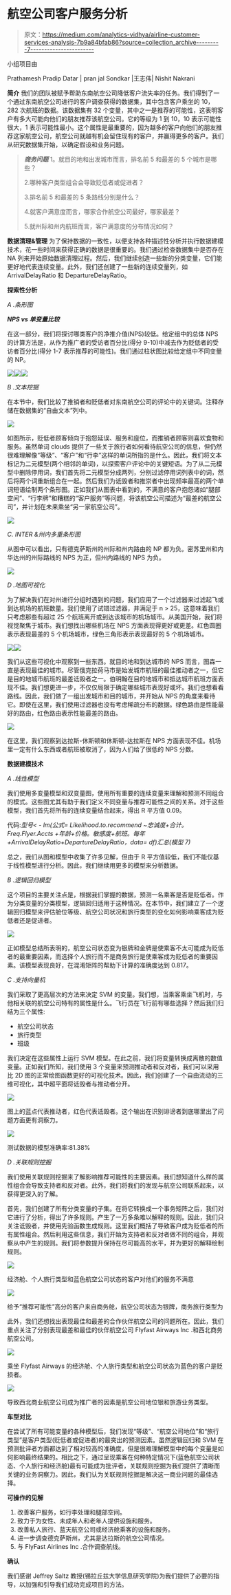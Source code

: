 # 航空公司客户服务分析

> 原文：<https://medium.com/analytics-vidhya/airline-customer-services-analysis-7b9a84bfab86?source=collection_archive---------7----------------------->

小组项目由

Prathamesh Pradip Datar | pran jal Sondkar |王志伟| Nishit Nakrani

**简介**
我们的团队被赋予帮助东南航空公司降低客户流失率的任务。我们得到了一个通过东南航空公司进行的客户调查获得的数据集，其中包含客户乘坐的 10，282 次航班的数据。该数据集有 32 个变量，其中之一是推荐的可能性，这表明客户有多大可能向他们的朋友推荐该航空公司。它的等级为 1 到 10，10 表示可能性很大，1 表示可能性最小。这个属性是最重要的，因为越多的客户向他们的朋友推荐这家航空公司，航空公司就越有机会留住现有的客户，并赢得更多的客户。我们从研究数据集开始，以确定假设和业务问题。

> ***商务问题***
> 1。就目的地和出发城市而言，排名前 5 和最差的 5 个城市是哪些？
> 
> 2.哪种客户类型组合会导致贬低者或促进者？
> 
> 3.排名前 5 和最差的 5 条路线分别是什么？
> 
> 4.就客户满意度而言，哪家合作航空公司最好，哪家最差？
> 
> 5.就州际和州内航班而言，客户满意度的分布情况如何？

**数据清理&管理**
为了保持数据的一致性，以便支持各种描述性分析并执行数据建模技术，花一些时间来获得正确的数据是很重要的。我们通过检查数据集中是否存在 NA 列来开始原始数据清理过程。然后，我们继续创造一些新的分类变量，它们能更好地代表连续变量。此外，我们还创建了一些新的连续变量列，如 ArrivalDelayRatio 和 DepartureDelayRatio。

**探索性分析**

*A .条形图*

***NPS vs 单变量比较***

在这一部分，我们将探讨哪类客户的净推介值(NPS)较低。给定组中的总体 NPS 的计算方法是，从作为推广者的受访者百分比(得分 9-10)中减去作为贬低者的受访者百分比(得分 1-7 表示推荐的可能性)。我们通过柱状图比较给定组中不同变量的 NP。

![](img/56ac318f877b77541125a10359a532f4.png)![](img/d7d09d1b79f54693cce1cf36aa649db1.png)![](img/a5f76356b92950cd5e7beb9729101d9d.png)

*B .文本挖掘*

在本节中，我们比较了推销者和贬低者对东南航空公司的评论中的关键词。注释存储在数据集的“自由文本”列中。

![](img/b36e802754d033f99732631ad8864e71.png)

如图所示，贬低者顾客倾向于抱怨延误、服务和座位，而推销者顾客则喜欢食物和服务。虽然单词 clouds 提供了一些关于旅行者如何看待航空公司的信息，但仍然很难理解像“等级”、“客户”和“行李”这样的单词所指的是什么。因此，我们将文本标记为二元模型(两个相邻的单词)，以探索客户评论中的关键短语。为了从二元模型中删除停用词，我们首先将二元模型分成两列，分别过滤停用词列表中的词，然后将两个词重新组合在一起。然后我们为诋毁者和推崇者中出现频率最高的两个单词短语绘制两个条形图。正如我们从图表中看到的，不满意的客户抱怨诸如“腿部空间”、“行李牌”和糟糕的“客户服务”等问题，将该航空公司描述为“最差的航空公司”，并计划在未来乘坐“另一家航空公司”。

![](img/07e7da2f16cef12bb9ff4f06d80d361f.png)

*C. INTER &州内多重条形图*

从图中可以看出，只有德克萨斯州的州际和州内路由的 NP 都为负。密苏里州和内华达州的州际路线的 NPS 为正，但州内路线的 NPS 为负。

![](img/8be3fd4924ae5e865b2bb8b2b3d7b4d5.png)

*D .地图可视化*

为了解决我们在对州进行分组时遇到的问题，我们应用了一个过滤器来过滤起飞或到达机场的航班数量。我们使用了试错过滤器，并满足于 n > 25，这意味着我们只考虑那些有超过 25 个航班离开或到达该城市的机场城市。从美国开始，我们将视觉聚焦于城市。我们想找出哪些机场在 NPS 方面表现得更好或更差。红色圆圈表示表现最差的 5 个机场城市，绿色三角形表示表现最好的 5 个机场城市。

![](img/8fdecaab267b81348e21670c0ec8df73.png)![](img/7fe5afbfcbc59879873d532badb8dbf2.png)

我们从这些可视化中观察到一些东西。就目的地和到达城市的 NPS 而言，图森一直是表现最佳的城市。尽管俄克拉荷马市是始发城市航班的最佳推动者之一，但它是目的地城市航班的最差诋毁者之一。伯明翰在目的地城市和抵达城市航班方面表现不佳。我们想更进一步，不仅仅局限于确定哪些城市表现好或坏。我们也想看看路线。因此，我们做了一组出发城市和目的城市，并开始从 NPS 的角度来看待它。即使在这里，我们使用过滤器也没有考虑稀疏分布的数据。绿色路由是性能最好的路由，红色路由表示性能最差的路由。

![](img/570cf359c11ad432dfe43cb231a42d7d.png)

在这里，我们观察到达拉斯-休斯顿和休斯顿-达拉斯在 NPS 方面表现不佳。机场里一定有什么东西或者航班被取消了，因为人们给了很低的 NPS 分数。

**数据建模技术**

*A .线性模型*

我们使用多变量模型和双变量图，使用所有重要的连续变量来理解和预测不同组合的模式。这些图尤其有助于我们定义不同变量与推荐可能性之间的关系。对于这些模型，我们首先将所有的连续变量结合起来，得出 R 平方值 0.09。

代码:*型号< - lm(公式= Likelihood.to.recommend ~忠诚度+合计。Freq.Flyer.Accts +年龄+价格。敏感度+航班。每年+ArrivalDelayRatio+DepartureDelayRatio，data= df)汇总(模型 7)*

总之，我们从图和模型中收集了许多见解，但由于 R 平方值较低，我们不能仅基于线性模型进行分析。因此，我们继续用更多的模型来分析数据。

*B .逻辑回归模型*

这个项目的主要关注点是，根据我们掌握的数据，预测一名乘客是否是贬低者。作为分类变量的分类模型，逻辑回归适用于这种情况。在本节中，我们建立了一个逻辑回归模型来评估舱位等级、航空公司状况和旅行类型的变化如何影响乘客成为贬低者还是促进者。

![](img/6f4336abd8e9744837317bf989171e35.png)

正如模型总结所表明的，航空公司状态变为银牌和金牌是使乘客不太可能成为贬低者的最重要因素，而选择个人旅行而不是商务旅行是使乘客成为贬低者的重要因素。该模型表现良好，在混淆矩阵的帮助下计算的准确度达到 0.817。

*C .支持向量机*

我们采取了更高层次的方法来决定 SVM 的变量。我们想，当乘客乘坐飞机时，与他相关联的航空公司特有的属性是什么。飞行员在飞行前有哪些选择？然后我们归结为三个属性:

*   航空公司状态
*   旅行类型
*   班级

我们决定在这些属性上运行 SVM 模型。在此之前，我们将变量转换成离散的数值变量。正如我们所知，我们使用 3 个变量来预测推动者和反对者，我们可以采用比 2D 图的正常绘图函数更好的可视化技术。因此，我们创建了一个自由流动的三维可视化，其中超平面将诋毁者与推动者分开。

![](img/03e4f93d40944122a3e5ae998e4ec10e.png)

图上的蓝点代表推动者，红色代表诋毁者。这个输出在识别诽谤者到底哪里出了问题方面更有洞察力。

![](img/a455e62a2718e001d63e9d40b8b029dc.png)

测试数据的模型准确率:81.38%

*D .关联规则挖掘*

我们使用关联规则挖掘来了解影响推荐可能性的主要因素。我们想知道什么样的属性组合会导致支持者和反对者。此外，我们将我们的发现与航空公司联系起来，以获得更深入的了解。

首先，我们创建了所有分类变量的子集。在将它转换成一个事务矩阵之后，我们对它进行了分析，得出了许多规则。产生了一万多条难以解释的规则。因此，我们只关注诋毁者，并使用先验函数生成规则。这里我们概括了导致客户成为贬低者的所有属性组合。然后利用这些信息，我们开始为支持者和反对者做不同的组合，并观察从中产生的规则。我们将参数提升保持在尽可能高的水平，并为更好的解释绘制规则。

![](img/7331c20121036019363aad76d1ecac9d.png)

经济舱、个人旅行类型和蓝色航空公司状态的客户对他们的服务不满意

![](img/cf7dfc2b3f4fd7dd99a13044f95ef284.png)

给予“推荐可能性”高分的客户来自商务舱，航空公司状态为银牌，商务旅行类型为

此外，我们还想找出表现最佳和最差的合作伙伴航空公司的问题所在。因此，我们重点关注了分别表现最差和最佳的伙伴航空公司 Flyfast Airways Inc .和西北商务航空公司。

![](img/505e84b0934954e7b063ce3a2bfd4c39.png)

乘坐 Flyfast Airways 的经济舱、个人旅行类型和航空公司状态为蓝色的客户是贬损者。

![](img/cf2c65cfbfc78d2f4f60b3a9752cac0d.png)

导致西北商业航空公司成为推广者的因素是航空公司地位银和旅游业务类型。

**车型对比**

在尝试了所有可能变量的各种模型后，我们发现“等级”、“航空公司地位”和“旅行类型”是客户类型(贬低者或促进者)的最突出的预测因素。虽然逻辑回归和 SVM 在预测批评者方面都达到了相对较高的准确度，但是很难理解模型中的每个变量是如何影响最终结果的。相比之下，通过呈现乘客在何种特定情况下(蓝色航空公司状态、个人旅行和经济舱)最有可能成为批评者，关联规则挖掘为我们提供了清晰而关键的业务洞察力。因此，我们认为关联规则挖掘是解决这一商业问题的最佳选择。

**可操作的见解**

1.  改善客户服务，如行李处理和腿部空间。
2.  致力于为女性、未成年人和老年人提供设施和服务。
3.  改善私人旅行、蓝天航空公司或经济舱乘客的设施和服务。
4.  进一步调查德克萨斯州，尤其是达拉斯的航空公司情况。
5.  与 FlyFast Airlines Inc .合作调查航线。

**确认**

我们感谢 Jeffrey Saltz 教授(锡拉丘兹大学信息研究学院)为我们提供了必要的指导，以加强和引导我们成功完成项目的方法。